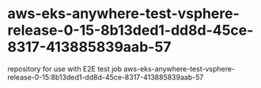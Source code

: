 # aws-eks-anywhere-test-vsphere-release-0-15-8b13ded1-dd8d-45ce-8317-413885839aab-57
repository for use with E2E test job aws-eks-anywhere-test-vsphere-release-0-15:8b13ded1-dd8d-45ce-8317-413885839aab-57
